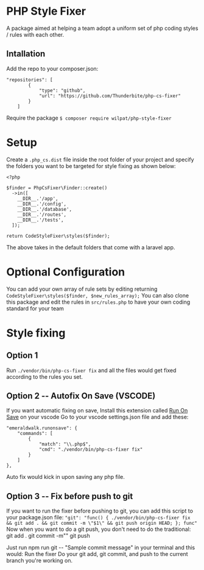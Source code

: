 # PHP Style Fixer

A package aimed at helping a team adopt a uniform set of php coding styles / rules with each other.
## Intallation

Add the repo to your composer.json:
```
"repositories": [
        {
            "type": "github",
            "url": "https://github.com/Thunderbite/php-cs-fixer"
        }
    ]
```

Require the package
`$ composer require wilpat/php-style-fixer`

# Setup
Create a `.php_cs.dist` file inside the root folder of your project and specify the folders you want to be targeted for style fixing as shown below:
```
<?php

$finder = PhpCsFixer\Finder::create()
  ->in([
    __DIR__.'/app',
    __DIR__.'/config',
    __DIR__.'/database',
    __DIR__.'/routes',
    __DIR__.'/tests',
  ]);

return CodeStyleFixer\styles($finder);
```
The above takes in the default folders that come with a laravel app.

# Optional Configuration
You can add your own array of rule sets by editing returning `CodeStyleFixer\styles($finder, $new_rules_array);`
You can also clone this package and edit the rules in `src/rules.php` to have your own coding standard for your team


# Style fixing
## Option 1
Run `./vendor/bin/php-cs-fixer fix` and all the files would get fixed according to the rules you set.

## Option 2 -- Autofix On Save (VSCODE)
If you want automatic fixing on save,
Install this extension called [Run On Save](https://marketplace.visualstudio.com/items?itemName=emeraldwalk.RunOnSave#:~:text=Run%20On%20Save%20for%20Visual,don%27t%20trigger%20the%20commands.) on your vscode
Go to your vscode settings.json file and add these:
```
"emeraldwalk.runonsave": {
    "commands": [
        {
            "match": "\\.php$",
            "cmd": "./vendor/bin/php-cs-fixer fix"
        }
    ]
},
```
Auto fix would kick in upon saving any php file.

## Option 3 -- Fix before push to git
If you want to run the fixer before pushing to git, you can add this script to your package.json file:
`"git": "func() { ./vendor/bin/php-cs-fixer fix && git add . && git commit -m \"$1\" && git push origin HEAD; }; func"`
Now when you want to do a git push, you don't need to do the traditional:
git add .
git commit -m""
git push

Just run npm run git -- "Sample commit message" in your terminal and this would:
Run the fixer
Do your git add, git commit, and push to the current branch you're working on.





